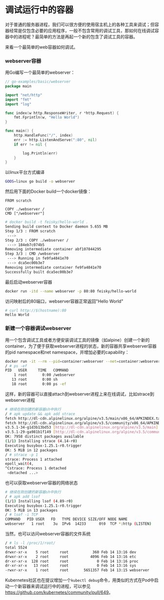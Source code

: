 # 调试运行中的容器

对于普通的服务器进程，我们可以很方便的使用宿主机上的各种工具来调试；但容器经常是仅包含必要的应用程序，一般不包含常用的调试工具，那如何在线调试容器中的进程呢？最简单的方法是再起一个新的包含了调试工具的容器。

来看一个最简单的web容器如何调试。

### webserver容器

用Go编写一个最简单的webserver：

```go
// go-examples/basic/webserver
package main

import "net/http"
import "fmt"
import "log"

func index(w http.ResponseWriter, r *http.Request) {
	fmt.Fprintln(w, "Hello World")
}

func main() {
	http.HandleFunc("/", index)
	err := http.ListenAndServe(":80", nil)
	if err != nil {

		log.Println(err)
	}
}
```

以linux平台方式编译

```sh
GOOS=linux go build -o webserver
```

然后用下面的Docker build一个docker镜像：

```
FROM scratch

COPY ./webserver /
CMD ["/webserver"]
```

```sh
# docker build -t feisky/hello-world .
Sending build context to Docker daemon 5.655 MB
Step 1/3 : FROM scratch
 --->
Step 2/3 : COPY ./webserver /
 ---> 184eb7c074b5
Removing intermediate container abf107844295
Step 3/3 : CMD /webserver
 ---> Running in fe9fa4841e70
 ---> dca5ec00b3e7
Removing intermediate container fe9fa4841e70
Successfully built dca5ec00b3e7
```

最后启动webserver容器

```sh
docker run -itd --name webserver -p 80:80 feisky/hello-world
```

访问映射后的80端口，webserver容器正常返回"Hello World"

```sh
# curl http://$(hostname):80
Hello World
```

### 新建一个容器调试webserver

用一个包含调试工具或者方便安装调试工具的镜像（如alpine）创建一个新的container，为了便于获取webserver进程的状态，新的容器共享webserver容器的pid namespace和net namespace，并增加必要的capability：

```sh
docker run -it --rm --pid=container:webserver --net=container:webserver --cap-add sys_admin --cap-add sys_ptrace alpine sh
/ # ps -ef
PID   USER     TIME   COMMAND
    1 root       0:00 /webserver
   13 root       0:00 sh
   18 root       0:00 ps -ef
```

这样，新的容器可以直接attach到webserver进程上来在线调试，比如strace到webserver进程

```sh
# 继续在刚创建的新容器sh中执行
/ # apk update && apk add strace
fetch http://dl-cdn.alpinelinux.org/alpine/v3.5/main/x86_64/APKINDEX.tar.gz
fetch http://dl-cdn.alpinelinux.org/alpine/v3.5/community/x86_64/APKINDEX.tar.gz
v3.5.1-34-g1d3b13bd53 [http://dl-cdn.alpinelinux.org/alpine/v3.5/main]
v3.5.1-29-ga981b1f149 [http://dl-cdn.alpinelinux.org/alpine/v3.5/community]
OK: 7958 distinct packages available
(1/1) Installing strace (4.14-r0)
Executing busybox-1.25.1-r0.trigger
OK: 5 MiB in 12 packages
/ # strace -p 1
strace: Process 1 attached
epoll_wait(4,
^Cstrace: Process 1 detached
 <detached ...>
```

也可以获取webserver容器的网络状态

```sh
# 继续在刚创建的新容器sh中执行
/ # apk add lsof
(1/1) Installing lsof (4.89-r0)
Executing busybox-1.25.1-r0.trigger
OK: 5 MiB in 13 packages
/ # lsof -i TCP
COMMAND   PID USER   FD   TYPE DEVICE SIZE/OFF NODE NAME
webserver   1 root    3u  IPv6  14233      0t0  TCP *:http (LISTEN)
```

当然，也可以访问webserver容器的文件系统

```sh
/ # ls -l /proc/1/root/
total 5524
drwxr-xr-x    5 root     root           360 Feb 14 13:16 dev
drwxr-xr-x    2 root     root          4096 Feb 14 13:16 etc
dr-xr-xr-x  128 root     root             0 Feb 14 13:16 proc
dr-xr-xr-x   13 root     root             0 Feb 14 13:16 sys
-rwxr-xr-x    1 root     root       5651357 Feb 14 13:15 webserver
```

Kubernetes社区也在提议增加一个`kubectl debug`命令，用类似的方式在Pod中启动一个新容器来调试运行中的进程，可以参见<https://github.com/kubernetes/community/pull/649>。
